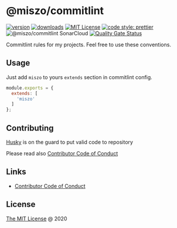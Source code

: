 # @miszo/commitlint

[![version](https://img.shields.io/npm/v/@miszo/commitlint.svg)](https://www.npmjs.com/package/@miszo/commitlint)
[![downloads](https://img.shields.io/npm/dw/@miszo/commitlint.svg)](https://npm-stat.com/charts.html?package=@miszo/commitlint&from=2019-02-24)
[![MIT License](https://img.shields.io/npm/l/@miszo/commitlint.svg)](http://opensource.org/licenses/MIT)
[![code style: prettier](https://img.shields.io/badge/code_style-prettier-ff69b4.svg)](https://github.com/prettier/prettier)
![@miszo/commitlint SonarCloud](https://github.com/miszo/configs/workflows/@miszo/commitlint%20SonarCloud/badge.svg)
[![Quality Gate Status](https://sonarcloud.io/api/project_badges/measure?project=@miszo/commitlint&metric=alert_status)](https://sonarcloud.io/dashboard?id=@miszo/commitlint)

Commitlint rules for my projects. Feel free to use these conventions.

## Usage

Just add `miszo` to yours `extends` section in commitlint config.

```javascript
module.exports = {
  extends: [
    'miszo'
  ]
};
```

## Contributing

[Husky](https://github.com/typicode/husky) is on the guard to put valid code to repository

Please read also [Contributor Code of Conduct](./CODE_OF_CONDUCT.md)

## Links

- [Contributor Code of Conduct](./CODE_OF_CONDUCT.md)

## License

[The MIT License](https://miszo.mit-license.org) @ 2020
